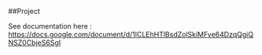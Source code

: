 ##Project

See documentation here : https://docs.google.com/document/d/1lCLEhHTlBsdZolSkiMFve64DzqQgiQNSZ0CbjeS6SgI

